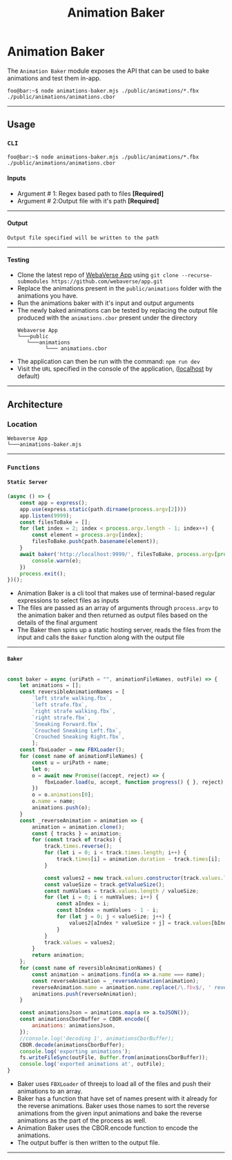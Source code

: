 ﻿---
id: animation-baker
title: Animation Baker
---

# Animation Baker

The `Animation Baker` module exposes the API that can be used to bake animations and test them in-app.

```properties
foo@bar:~$ node animations-baker.mjs ./public/animations/*.fbx ./public/animations/animations.cbor
```
---

## Usage

### `CLI`

```properties
foo@bar:~$ node animations-baker.mjs ./public/animations/*.fbx ./public/animations/animations.cbor
```
#### Inputs
* Argument # 1: Regex based path to files  **[Required]**
* Argument # 2:Output file with it's path  **[Required]**

---

#### Output
`Output file specified will be written to the path`

---

#### Testing
* Clone the latest repo of [WebaVerse App](https://github.com/webaverse/app) using
	`git clone --recurse-submodules https://github.com/webaverse/app.git`
* Replace the animations present in the `public/animations` folder with the animations you have.
* Run the animations baker with it's input and output arguments
* The newly baked animations can be tested by replacing the output file produced with the `animations.cbor`  present under the directory 
	```
	Webaverse App
	└───public
	   └───animations
	         └─── animations.cbor
	```
* The application can then be run with the command: `npm run dev`
* Visit the `URL` specified in the console of the application, ([localhost](https://localhost:3001) by default)

---

## Architecture

### Location

```
Webaverse App
└───animations-baker.mjs
```

---

### `Functions`

#### `Static Server`

```jsx
(async () => {
    const app = express();
    app.use(express.static(path.dirname(process.argv[2])))
    app.listen(9999);
    const filesToBake = [];
    for (let index = 2; index < process.argv.length - 1; index++) {
        const element = process.argv[index];
        filesToBake.push(path.basename(element));
    }
    await baker('http://localhost:9999/', filesToBake, process.argv[process.argv.length - 1]).catch((e) => {
        console.warn(e);
    })
    process.exit();
})();

```
- Animation Baker is a cli tool that makes use of terminal-based regular expressions to select files as inputs
- The files are passed as an array of arguments through `process.argv` to the animation baker and then returned as output files based on the details of the final argument
- The Baker then spins up a static hosting server, reads the files from the input and calls the `Baker` function along with the output file

---

#### `Baker`

```jsx

const baker = async (uriPath = "", animationFileNames, outFile) => {
    let animations = [];
    const reversibleAnimationNames = [
        `left strafe walking.fbx`,
        `left strafe.fbx`,
        `right strafe walking.fbx`,
        `right strafe.fbx`,
        `Sneaking Forward.fbx`,
        `Crouched Sneaking Left.fbx`,
        `Crouched Sneaking Right.fbx`,
        ];
    const fbxLoader = new FBXLoader();
    for (const name of animationFileNames) {
        const u = uriPath + name;
        let o;
        o = await new Promise((accept, reject) => {
            fbxLoader.load(u, accept, function progress() { }, reject);
        })
        o = o.animations[0];
        o.name = name;
        animations.push(o);
    }
    const _reverseAnimation = animation => {
        animation = animation.clone();
        const { tracks } = animation;
        for (const track of tracks) {
            track.times.reverse();
            for (let i = 0; i < track.times.length; i++) {
                track.times[i] = animation.duration - track.times[i];
            }

            const values2 = new track.values.constructor(track.values.length);
            const valueSize = track.getValueSize();
            const numValues = track.values.length / valueSize;
            for (let i = 0; i < numValues; i++) {
                const aIndex = i;
                const bIndex = numValues - 1 - i;
                for (let j = 0; j < valueSize; j++) {
                    values2[aIndex * valueSize + j] = track.values[bIndex * valueSize + j];
                }
            }
            track.values = values2;
        }
        return animation;
    };
    for (const name of reversibleAnimationNames) {
        const animation = animations.find(a => a.name === name);
        const reverseAnimation = _reverseAnimation(animation);
        reverseAnimation.name = animation.name.replace(/\.fbx$/, ' reverse.fbx');
        animations.push(reverseAnimation);
    }

    const animationsJson = animations.map(a => a.toJSON());
    const animationsCborBuffer = CBOR.encode({
        animations: animationsJson,
    });
    //console.log('decoding 1', animationsCborBuffer);
    CBOR.decode(animationsCborBuffer);
    console.log('exporting animations');
    fs.writeFileSync(outFile, Buffer.from(animationsCborBuffer));
    console.log('exported animations at', outFile);
}

```
- Baker uses `FBXLoader` of threejs to load all of the files and push their animations to an array.
- Baker has a function that have set of names present with it already for the reverse animations. Baker uses those names to sort the reverse animations from the given input animations and bake the reverse animations as the part of the process as well.
- Animation Baker uses the CBOR.encode function to encode the animations.
- The output buffer is then written to the output file.

---

